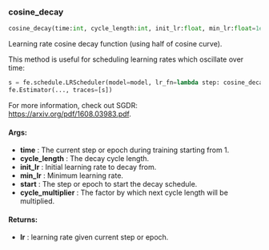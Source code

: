

### cosine_decay
```python
cosine_decay(time:int, cycle_length:int, init_lr:float, min_lr:float=1e-06, start:int=1, cycle_multiplier:int=1)
```
Learning rate cosine decay function (using half of cosine curve).

This method is useful for scheduling learning rates which oscillate over time:
```python
s = fe.schedule.LRScheduler(model=model, lr_fn=lambda step: cosine_decay(step, cycle_length=3750, init_lr=1e-3))
fe.Estimator(..., traces=[s])
```

For more information, check out SGDR: https://arxiv.org/pdf/1608.03983.pdf.


#### Args:

* **time** :  The current step or epoch during training starting from 1.
* **cycle_length** :  The decay cycle length.
* **init_lr** :  Initial learning rate to decay from.
* **min_lr** :  Minimum learning rate.
* **start** :  The step or epoch to start the decay schedule.
* **cycle_multiplier** :  The factor by which next cycle length will be multiplied.

#### Returns:

* **lr** :  learning rate given current step or epoch.